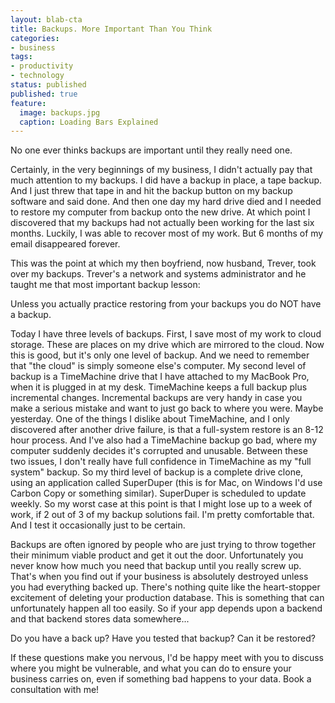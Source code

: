```yaml
---
layout: blab-cta
title: Backups. More Important Than You Think
categories:
- business
tags:
- productivity
- technology
status: published
published: true
feature:
  image: backups.jpg
  caption: Loading Bars Explained
---
```

No one ever thinks backups are important until they really need one.

Certainly, in the very beginnings of my business, I didn't actually pay that much attention to my backups. I did have a backup in place, a tape backup. And I just threw that tape in and hit the backup button on my backup software and said done. And then one day my hard drive died and I needed to restore my computer from backup onto the new drive. At which point I discovered that my backups had not actually been working for the last six months. Luckily, I was able to recover most of my work. But 6 months of my email disappeared forever.

This was the point at which my then boyfriend, now husband, Trever, took over my backups. Trever's a network and systems administrator and he taught me that most important backup lesson:

Unless you actually practice restoring from your backups you do NOT have a backup.

Today I have three levels of backups. First, I save most of my work to cloud storage. These are places on my drive which are mirrored to the cloud. Now this is good, but it's only one level of backup. And we need to remember that "the cloud" is simply someone else's computer. My second level of backup is a TimeMachine drive that I have attached to my MacBook Pro, when it is plugged in at my desk. TimeMachine keeps a full backup plus incremental changes. Incremental backups are very handy in case you make a serious mistake and want to just go back to where you were. Maybe yesterday. One of the things I dislike about TimeMachine, and I only discovered after another drive failure, is that a full-system restore is an 8-12 hour process. And I've also had a TimeMachine backup go bad, where my computer suddenly decides it's corrupted and unusable. Between these two issues, I don't really have full confidence in TimeMachine as my "full system" backup. So my third level of backup is a complete drive clone, using an application called SuperDuper (this is for Mac, on Windows I'd use Carbon Copy or something similar). SuperDuper is scheduled to update weekly. So my worst case at this point is that I might lose up to a week of work, if 2 out of 3 of my backup solutions fail. I'm pretty comfortable that. And I test it occasionally just to be certain.

Backups are often ignored by people who are just trying to throw together their minimum viable product and get it out the door. Unfortunately you never know how much you need that backup until you really screw up. That's when you find out if your business is absolutely destroyed unless you had everything backed up. There's nothing quite like the heart-stopper excitement of deleting your production database. This is something that can unfortunately happen all too easily. So if your app depends upon a backend and that backend stores data somewhere...

Do you have a back up? Have you tested that backup? Can it be restored?

If these questions make you nervous, I'd be happy meet with you to discuss where you might be vulnerable, and what you can do to ensure your business carries on, even if something bad happens to your data. Book a consultation with me!
